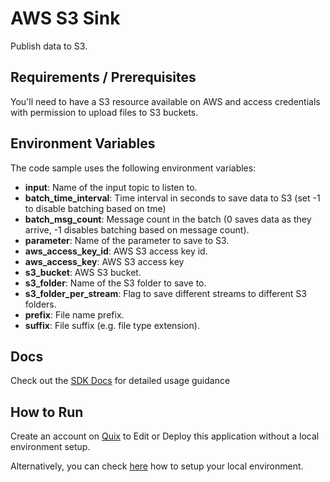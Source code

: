 # AWS S3 Sink

Publish data to S3.

## Requirements / Prerequisites

You'll need to have a S3 resource available on AWS and access credentials with permission to upload files to S3 buckets.

## Environment Variables

The code sample uses the following environment variables:

- **input**: Name of the input topic to listen to.
- **batch_time_interval**: Time interval in seconds to save data to S3 (set -1 to disable batching based on tme)
- **batch_msg_count**: Message count in the batch (0 saves data as they arrive, -1 disables batching based on message count).
- **parameter**: Name of the parameter to save to S3.
- **aws_access_key_id**: AWS S3 access key id.
- **aws_access_key**: AWS S3 access key
- **s3_bucket**: AWS S3 bucket.
- **s3_folder**: Name of the S3 folder to save to.
- **s3_folder_per_stream**: Flag to save different streams to different S3 folders.
- **prefix**: File name prefix.
- **suffix**: File suffix (e.g. file type extension).

## Docs

Check out the [SDK Docs](https://quix.io/docs/sdk/introduction.html) for detailed usage guidance

## How to Run
Create an account on [Quix](https://portal.platform.quix.ai/self-sign-up?xlink=github) to Edit or Deploy this application without a local environment setup.

Alternatively, you can check [here](https://quix.io/docs/sdk/python-setup.html) how to setup your local environment.